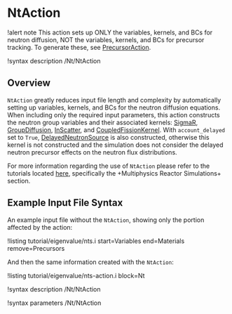 # NtAction

!alert note
This action sets up ONLY the variables, kernels, and BCs for neutron diffusion,
NOT the variables, kernels, and BCs for precursor tracking.
To generate these, see [PrecursorAction](PrecursorAction.md).

!syntax description /Nt/NtAction

## Overview

```NtAction``` greatly reduces input file length and complexity by automatically
setting up variables, kernels, and BCs for the neutron diffusion equations.
When including only the required input parameters, this action constructs the
neutron group variables and their associated kernels:
[SigmaR](SigmaR.md), [GroupDiffusion](GroupDiffusion.md),
[InScatter](InScatter.md), and [CoupledFissionKernel](CoupledFissionKernel.md).
With ```account_delayed``` set to ```True```,
[DelayedNeutronSource](DelayedNeutronSource.md) is also constructed,
otherwise this kernel is not constructed and the simulation does not consider
the delayed neutron precursor effects on the neutron flux distributions.

For more information regarding the use of ```NtAction``` please refer to the
tutorials located [here](tutorials.md), specifically the +Multiphysics Reactor
Simulations+ section.

## Example Input File Syntax

An example input file without the ```NtAction```, showing only the portion
affected by the action:

!listing tutorial/eigenvalue/nts.i
	start=Variables end=Materials remove=Precursors


And then the same information created with the ```NtAction```:

!listing tutorial/eigenvalue/nts-action.i
	block=Nt

!syntax description /Nt/NtAction

!syntax parameters /Nt/NtAction
